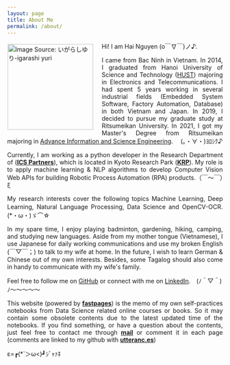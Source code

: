 ```yaml
---
layout: page
title: About Me
permalink: /about/
---
```


<p><img style="float: left;margin:5px 20px 5px 1px" src="{{site.baseurl}}/images/kuma_nyako.jpg" width="200px" alt="Image Source: いがらしゆり-igarashi yuri"></p> 

Hi! I am Hai Nguyen (o￣∇￣)ノ♪. 

<p style='text-align: justify'> 
I came from Bac Ninh in Vietnam. In 2014, I graduated from Hanoi University of Science and Technology (<a href="https://en.hust.edu.vn/" target="_blank">HUST</a>) majoring in Electronics and Telecommunications. I had spent 5 years working in several industrial fields (Embedded System Software, Factory Automation, Database) in both Vietnam and Japan. In 2019, I decided to pursue my graduate study at Ritsumeikan University. In 2021, I got my Master's Degree from Ritsumeikan majoring in <a href="http://en.ritsumei.ac.jp/gsise/" target="_blank" >Advance Information and Science Engineering</a>.　
(｡・∀・)ﾖﾛｼｸ♪　</p>

<p style='text-align: justify'> 
Currently, I am working as a python developer in the Research Department of (<a href="https://www.ics-p.net/" target="_blank"><strong>ICS Partners</strong></a>), which is located in Kyoto Research Park (<a href="http://www.krp.co.jp/" target="_blank"><strong>KRP</strong></a>).
My role is to apply machine learning & NLP algorithms to develop Computer Vision Web APIs for building Robotic Process Automation (RPA) products.（￣～￣）ξ</p>

<p style='text-align: justify'> 
My research interests cover the following topics Machine Learning, Deep Learning, Natural Language Processing, Data Science and OpenCV-OCR.　(*・ω・)ゞ⌒☆　</p>

<p style='text-align: justify'> 
In my spare time, I enjoy playing badminton, gardening, hiking, camping, and studying new languages. Aside from my mother tongue (Vietnamese), I use Japanese for daily working communications and use my broken English (￣▽￣；) to talk to my wife at home. In the future, I wish to learn German & Chinese out of my own interests. Besides, some Tagalog should also come in handy to communicate with my wife's family.</p>

Feel free to follow me on [GitHub](https://github.com/anhhaibkhn) or connect with me on [LinkedIn](https://www.linkedin.com/in/nguyen-hai-b1ab8042).　(ﾉ＾▽＾)ﾉ～～～～～

<p style='text-align: justify'> 
This website (powered by <a href="https://github.com/fastai/fastpages" target="_blank"><strong>fastpages</strong></a>) is the memo  of my own self-practices notebooks from Data Science related online courses or books. So it may contain some obsolete contents due to the latest updated time of the notebooks. If you find something, or have a question about the contents, just feel free to contact me through <a href="mailto:nguyenngochaibkhn@gmail.com" target="_blank" font-weight= bold><strong>mail</strong></a> or comment it in each page (comments are linked to my github with <a href="https://utteranc.es/" target="_blank"><strong>utteranc.es</strong></a>)</p>

<p>	ε=┏(*`＞ω<)┛ｼﾞｬｧﾈ </p>

<!-- [^1]: See the datails of my experience [cv](UPDATING: {{site.baseurl}}/assets/attach/resume_hainguyen_20220803.pdf) -->
<!-- [^2]: I also have a companion blog with [vietnamese](UPDATING https://my_vietnamese_blog.com/). -->

